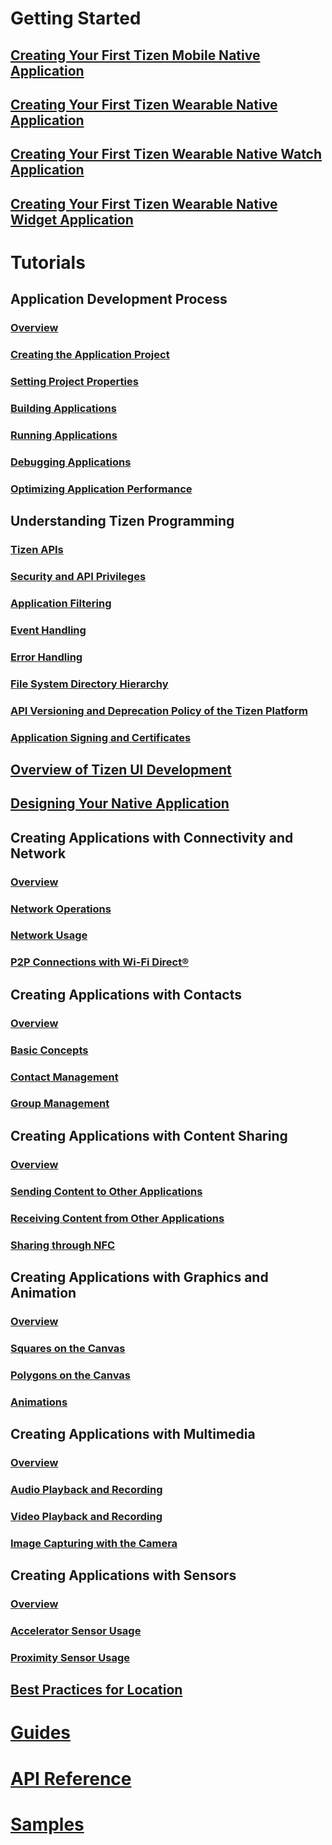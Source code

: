 # Getting Started
## [Creating Your First Tizen Mobile Native Application](getting-started/mobile/first-app-mn.md)
## [Creating Your First Tizen Wearable Native Application](getting-started/wearable/first-app-wn.md)
## [Creating Your First Tizen Wearable Native Watch Application](getting-started/wearable-watch/first-app-watch-wn.md)
## [Creating Your First Tizen Wearable Native Widget Application](getting-started/wearable-widget/first-app-widget-wn.md)

# Tutorials
## Application Development Process
### [Overview](tutorials/process/app-dev-process-n.md)
### [Creating the Application Project](tutorials/process/creating-app-project-n.md)
### [Setting Project Properties](tutorials/process/setting-properties-n.md)
### [Building Applications](tutorials/process/building-app-n.md)
### [Running Applications](tutorials/process/running-app-n.md)
### [Debugging Applications](tutorials/process/debugging-app-n.md)
### [Optimizing Application Performance](tutorials/process/performance-n.md)

## Understanding Tizen Programming
### [Tizen APIs](tutorials/details/tizen-apis-n.md)
### [Security and API Privileges](tutorials/details/sec-privileges-n.md)
### [Application Filtering](tutorials/details/app-filtering-n.md)
### [Event Handling](tutorials/details/event-handling-n.md)
### [Error Handling](tutorials/details/error-handling-n.md)
### [File System Directory Hierarchy](tutorials/details/io-overview-n.md)
### [API Versioning and Deprecation Policy of the Tizen Platform](tutorials/details/deprecation-policy-n.md)
### [Application Signing and Certificates](tutorials/details/sign-certificate-n.md)

## [Overview of Tizen UI Development](tutorials/feature/ui-builder-overview-mn.md)

## [Designing Your Native Application](tutorials/feature/ui-builder-app-design-mn.md)

## Creating Applications with Connectivity and Network
### [Overview](tutorials/feature/app-connectivity-n.md)
### [Network Operations](tutorials/feature/app-connectivity-operation-n.md)
### [Network Usage](tutorials/feature/app-connectivity-usage-n.md)
### [P2P Connections with Wi-Fi Direct&reg;](tutorials/feature/app-connectivity-p2p-n.md)

## Creating Applications with Contacts
### [Overview](tutorials/feature/app-contacts-n.md)
### [Basic Concepts](tutorials/feature/app-contacts-basic-n.md)
### [Contact Management](tutorials/feature/app-contacts-management-n.md)
### [Group Management](tutorials/feature/app-contacts-group-n.md)

## Creating Applications with Content Sharing
### [Overview](tutorials/feature/app-contentshare-n.md)
### [Sending Content to Other Applications](tutorials/feature/app-contentshare-send-n.md)
### [Receiving Content from Other Applications](tutorials/feature/app-contentshare-receive-n.md)
### [Sharing through NFC](tutorials/feature/app-contentshare-nfc-n.md)

## Creating Applications with Graphics and Animation
### [Overview](tutorials/feature/app-graphics-n.md)
### [Squares on the Canvas](tutorials/feature/app-graphics-square-n.md)
### [Polygons on the Canvas](tutorials/feature/app-graphics-polygon-n.md)
### [Animations](tutorials/feature/app-graphics-animation-n.md)

## Creating Applications with Multimedia
### [Overview](tutorials/feature/app-multimedia-n.md)
### [Audio Playback and Recording](tutorials/feature/app-multimedia-audio-n.md)
### [Video Playback and Recording](tutorials/feature/app-multimedia-video-n.md)
### [Image Capturing with the Camera](tutorials/feature/app-multimedia-camera-n.md)

## Creating Applications with Sensors
### [Overview](tutorials/feature/app-sensor-n.md)
### [Accelerator Sensor Usage](tutorials/feature/app-sensor-accelerator-n.md)
### [Proximity Sensor Usage](tutorials/feature/app-sensor-proximity-n.md)

## [Best Practices for Location](tutorials/feature/best-practice-battery-n.md)

# [Guides](guides/index.md)

# [API Reference](https://developer.tizen.org/development/api-references/native-application)

# [Samples](https://developer.tizen.org/development/sample/native)


